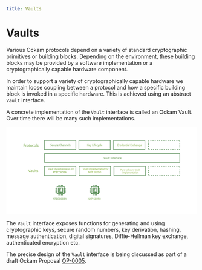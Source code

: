 ```yaml
title: Vaults
```

# Vaults

Various Ockam protocols depend on a variety of standard cryptographic
primitives or building blocks. Depending on the environment, these
building blocks may be provided by a software implementation or a
cryptographically capable hardware component.

In order to support a variety of cryptographically capable hardware we
maintain loose coupling between a protocol and how a specific
building block is invoked in a specific hardware. This is achieved using
an abstract `Vault` interface.

A concrete implementation of the `Vault` interface is called an Ockam
Vault. Over time there will be many such implementations.

![Vaults](./assets/vaults/vaults.svg)

The `Vault` interface exposes functions for generating and using
cryptographic keys, secure random numbers, key derivation, hashing,
message authentication, digital signatures, Diffie-Hellman key exchange,
authenticated encryption etc.

The precise design of the `Vault` interface is being discussed as part of
a draft Ockam Proposal [OP-0005](https://github.com/ockam-network/proposals/tree/main/design/0005-vault-interface).
